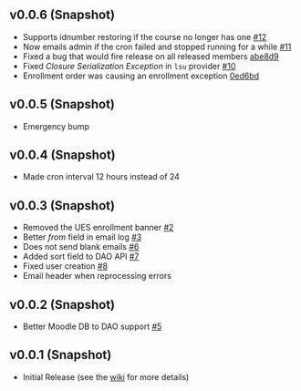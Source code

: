 ## v0.0.6 (Snapshot)

- Supports idnumber restoring if the course no longer has one [#12](https://github.com/lsuits/ues/issues/12)
- Now emails admin if the cron failed and stopped running for a while [#11](https://github.com/lsuits/ues/issues/11)
- Fixed a bug that would fire release on all released members [abe8d9](https://github.com/lsuits/ues/commit/abe8d9d46e05f631b3ca97d9b8f6d145b02687c5)
- Fixed _Closure Serialization Exception_ in `lsu` provider [#10](https://github.com/lsuits/ues/issues/10)
- Enrollment order was causing an enrollment exception [0ed6bd](https://github.com/lsuits/ues/commit/0ed6bd2b68496ce6b29d969139ae562c5aa2982a)

## v0.0.5 (Snapshot)

- Emergency bump

## v0.0.4 (Snapshot)

- Made cron interval 12 hours instead of 24

## v0.0.3 (Snapshot)

- Removed the UES enrollment banner [#2](https://github.com/lsuits/ues/issues/2)
- Better _from_ field in email log [#3](https://github.com/lsuits/ues/issues/3)
- Does not send blank emails [#6](https://github.com/lsuits/ues/issues/6)
- Added sort field to DAO API [#7](https://github.com/lsuits/ues/issues/7)
- Fixed user creation [#8](https://github.com/lsuits/ues/issues/8)
- Email header when reprocessing errors

## v0.0.2 (Snapshot)

- Better Moodle DB to DAO support [#5](https://github.com/lsuits/ues/issues/5)

## v0.0.1 (Snapshot)

- Initial Release (see the [wiki](https://github.com/lsuits/ues/wiki) for more details)
